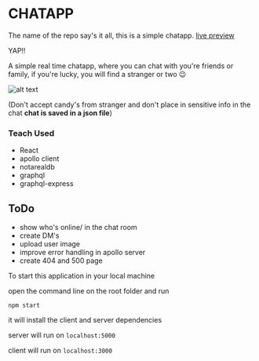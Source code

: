 # CHATAPP

The name of the repo say's it all, this is a simple chatapp. [live preview](https://chat3pp.herokuapp.com/)

YAP!!

A simple real time chatapp, where you can chat with you're friends or family, if you're lucky, you will find a stranger or two 😉

![alt text](https://media.makeameme.org/created/stranger-danger-safety.jpg)

(Don't accept candy's from stranger and don't place in sensitive info in the chat **chat is saved in a json file**)

### Teach Used
* React
* apollo client
* notarealdb
* graphql
* graphql-express

## ToDo

* show who's online/ in the chat room
* create DM's
* upload user image
* improve error handling in apollo server
* create 404 and 500 page

To start this application in your local machine

open the command line on the root folder and run

```
npm start
```
it will install the client and server dependencies

server will run on `localhost:5000`

client will run on `localhost:3000`
